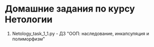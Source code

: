 # Домашние задания по курсу Нетологии
1. Netology_task_1_1.py - ДЗ "ООП: наследование, инкапсуляция и полиморфизм"